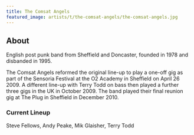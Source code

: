```yaml
---
title: The Comsat Angels
featured_image: artists/t/the-comsat-angels/the-comsat-angels.jpg
---
```

## About

English post punk band from Sheffield and Doncaster, founded in 1978 and disbanded in 1995.

The Comsat Angels reformed the original line-up to play a one-off gig as part of the Sensoria Festival at the O2 Academy in Sheffield on April 26 2009.  A different line-up with Terry Todd on bass then played a further three gigs in the UK in October 2009. The band played their final reunion gig at The Plug in Sheffield in December 2010.

### Current Lineup

Steve Fellows, Andy Peake, Mik Glaisher, Terry Todd


